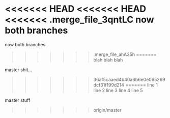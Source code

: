 <<<<<<< HEAD
<<<<<<< HEAD
<<<<<<< .merge_file_3qntLC
now both branches <this is master>
=======
now both branches <this is new_breanch>
>>>>>>> .merge_file_ahA35h
=======
blah
blah
blah

master shit...
>>>>>>> 36af5caaed4b40a6b6e0e065269dcf31f199d214
=======
line 1
line 2
line 3
line 4
line 5

master stuff
>>>>>>> origin/master
